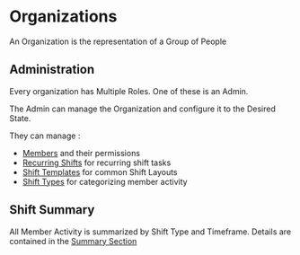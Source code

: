 # Organizations

An Organization is the representation of a Group of People

## Administration
Every organization has Multiple Roles. One of these is an Admin.

The Admin can manage the Organization and configure it to the Desired State.

They can manage :

* [Members](members.md) and their permissions
* [Recurring Shifts](recurring.md) for recurring shift tasks
* [Shift Templates](shift_templates.md) for common Shift Layouts
* [Shift Types](shift_types.md) for categorizing member activity

## Shift Summary
All Member Activity is summarized by Shift Type and Timeframe. Details are contained in the [Summary Section](shift_summary.md) 
